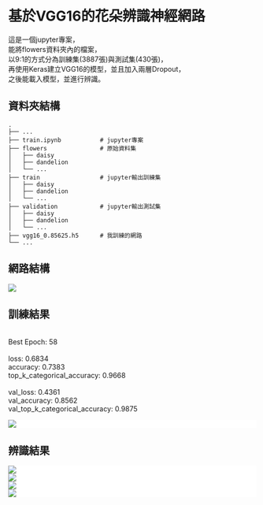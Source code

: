 # 基於VGG16的花朵辨識神經網路
這是一個jupyter專案，<br />
能將flowers資料夾內的檔案，<br />
以9:1的方式分為訓練集(3887張)與測試集(430張)，<br />
再使用Keras建立VGG16的模型，並且加入兩層Dropout，<br />
之後能載入模型，並進行辨識。

## 資料夾結構
```
.
├── ...
├── train.ipynb           # jupyter專案
├── flowers               # 原始資料集
│   ├── daisy
│   ├── dandelion
│   └── ...
├── train                 # jupyter輸出訓練集
│   ├── daisy
│   ├── dandelion
│   └── ...
├── validation            # jupyter輸出測試集
│   ├── daisy
│   ├── dandelion
│   └── ...
├── vgg16_0.85625.h5      # 我訓練的網路
└── ...
```
## 網路結構
<p align="left">
    <img src="./img/layer.png">
    <br/>
</p>

## 訓練結果
<br />
Best Epoch: 58<br /><br />
loss: 0.6834<br />
accuracy: 0.7383<br />
top_k_categorical_accuracy: 0.9668<br />
<br />
val_loss: 0.4361<br />
val_accuracy: 0.8562<br />
val_top_k_categorical_accuracy: 0.9875<br />
<p align="left" style="background-color:white;">
    <img src="./img/graph2.png">
    <br/>
</p>

## 辨識結果
<p align="left" style="background-color:white;">
    <img src="./img/o1.png">
    <br/>
    <img src="./img/o2.png">
    <br/>
    <img src="./img/o3.png">
    <br/>
    <img src="./img/o4.png">
    <br/>
</p>
